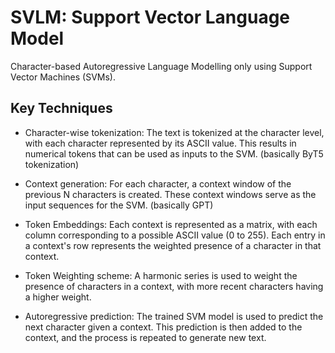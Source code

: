 # SVLM: Support Vector Language Model

Character-based Autoregressive Language Modelling only using Support Vector Machines (SVMs).

## Key Techniques

- Character-wise tokenization: The text is tokenized at the character level, with each character represented by its ASCII value. This results in numerical tokens that can be used as inputs to the SVM. (basically ByT5 tokenization)

- Context generation: For each character, a context window of the previous N characters is created. These context windows serve as the input sequences for the SVM. (basically GPT)

- Token Embeddings: Each context is represented as a matrix, with each column corresponding to a possible ASCII value (0 to 255). Each entry in a context's row represents the weighted presence of a character in that context.

- Token Weighting scheme: A harmonic series is used to weight the presence of characters in a context, with more recent characters having a higher weight.

- Autoregressive prediction: The trained SVM model is used to predict the next character given a context. This prediction is then added to the context, and the process is repeated to generate new text.
